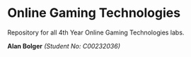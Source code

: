 # Online Gaming Technologies
Repository for all 4th Year Online Gaming Technologies labs.

**Alan Bolger** *(Student No: C00232036)*